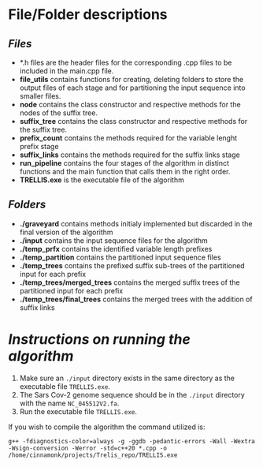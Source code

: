 # File/Folder descriptions

## _Files_

- \*.h files are the header files for the corresponding .cpp files to be included in the main.cpp file.
- **file_utils** contains functions for creating, deleting folders to store the output files of each stage and for partitioning the input sequence into smaller files.
- **node** contains the class constructor and respective methods for the nodes of the suffix tree.
- **suffix_tree** contains the class constructor and respective methods for the suffix tree.
- **prefix_count** contains the methods required for the variable lenght prefix stage
- **suffix_links** contains the methods required for the suffix links stage
- **run_pipeline** contains the four stages of the algorithm in distinct functions and the main function that calls them in the right order.
- **TRELLIS.exe** is the executable file of the algorithm

## _Folders_

- **./graveyard** contains methods initialy implemented but discarded in the final version of the algorithm
- **./input** contains the input sequence files for the algorithm
- **./temp_prfx** contains the identified variable length prefixes
- **./temp_partition** contains the partitioned input sequence files
- **./temp_trees** contains the prefixed suffix sub-trees of the partitioned input for each prefix
- **./temp_trees/merged_trees** contains the merged suffix trees of the partitioned input for each prefix
- **./temp_trees/final_trees** contains the merged trees with the addition of suffix links

# _Instructions on running the algorithm_

1. Make sure an `./input` directory exists in the same directory as the executable file `TRELLIS.exe`.
2. The Sars Cov-2 genome sequence should be in the `./input` directory with the name `NC_045512V2.fa`.
3. Run the executable file `TRELLIS.exe`.

If you wish to compile the algorithm the command utilized is:

`g++ -fdiagnostics-color=always -g -ggdb -pedantic-errors -Wall -Wextra -Wsign-conversion -Werror -std=c++20 *.cpp -o /home/cinnamonk/projects/Trelis_repo/TRELLIS.exe`
